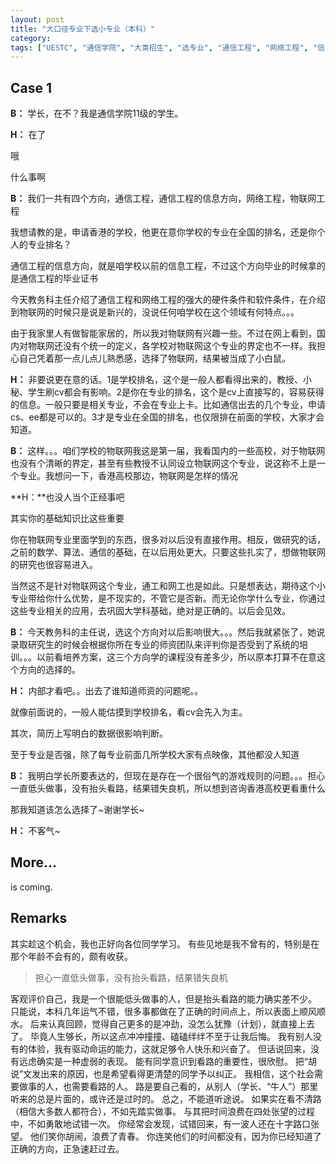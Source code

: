 ```yaml
---
layout: post
title: "大口径专业下选小专业（本科）"
category: 
tags: ["UESTC", "通信学院", "大类招生", "选专业", "通信工程", "网络工程", "信息工程", "物联网"]
---
```


## Case 1

**B：**
学长，在不？我是通信学院11级的学生。

**H：**
在了

哦

什么事啊

**B：**
我们一共有四个方向，通信工程，通信工程的信息方向，网络工程，物联网工程

我想请教的是，申请香港的学校，他更在意你学校的专业在全国的排名，还是你个人的专业排名？

通信工程的信息方向，就是咱学校以前的信息工程，不过这个方向毕业的时候拿的是通信工程的毕业证书 

今天教务科主任介绍了通信工程和网络工程的强大的硬件条件和软件条件，在介绍到物联网的时候只是说是新兴的，没说任何咱学校在这个领域有何特点。。。

由于我家里人有做智能家居的，所以我对物联网有兴趣一些。不过在网上看到，国内对物联网还没有个统一的定义，各学校对物联网这个专业的界定也不一样。我担心自己凭着那一点儿点儿熟悉感，选择了物联网，结果被当成了小白鼠。

**H：**
非要说更在意的话。1是学校排名，这个是一般人都看得出来的，教授、小秘、学生刷cv都会有影响。2是你在专业的排名，这个是cv上直接写的，容易获得的信息。一般只要是相关专业，不会在专业上卡。比如通信出去的几个专业，申请cs、ee都是可以的。3才是专业在全国的排名，也仅限排在前面的学校，大家才会知道。

**B：**
这样。。。咱们学校的物联网我这是第一届，我看国内的一些高校，对于物联网也没有个清晰的界定，甚至有些教授不认同设立物联网这个专业，说这称不上是一个专业。我想问一下，香港高校那边，物联网是怎样的情况

**H：**也没人当个正经事吧 

其实你的基础知识比这些重要

你在物联网专业里面学到的东西，很多对以后没有直接作用。相反，做研究的话，之前的数学、算法、通信的基础，在以后用处更大。只要这些扎实了，想做物联网的研究也很容易进入。

当然这不是针对物联网这个专业，通工和网工也是如此。只是想表达，期待这个小专业带给你什么优势，是不现实的，不管它是否新。而无论你学什么专业，你通过这些专业相关的应用，去巩固大学科基础，绝对是正确的。以后会见效。

**B：**
今天教务科的主任说，选这个方向对以后影响很大。。。然后我就紧张了，她说录取研究生的时候会根据你所在专业的师资团队来评判你是否受到了系统的培训。。。以前看培养方案，这三个方向学的课程没有差多少，所以原本打算不在意这个方向的选择的。
 
**H：**
内部才看吧。。出去了谁知道师资的问题呢。。

就像前面说的，一般人能估摸到学校排名，看cv会先入为主。 

其次，简历上写明白的数据很影响判断。 

至于专业是否强，除了每专业前面几所学校大家有点映像，其他都没人知道 
 
**B：**
我明白学长所要表达的，但现在是存在一个很俗气的游戏规则的问题。。。担心一直低头做事，没有抬头看路，结果错失良机，所以想到咨询香港高校更看重什么

那我知道该怎么选择了~谢谢学长~

**H：**
不客气~

## More...

is coming.

## Remarks

其实趁这个机会，我也正好向各位同学学习。
有些见地是我不曾有的，特别是在那个年龄不会有的，颇有收获。

> 担心一直低头做事，没有抬头看路，结果错失良机

客观评价自己，我是一个很能低头做事的人，但是抬头看路的能力确实差不少。
只能说，本科几年运气不错，很多事都做在了正确的时间点上，所以表面上顺风顺水。
后来认真回顾，觉得自己更多的是冲劲，没怎么犹豫（计划），就直接上去了。
毕竟人生够长，所以这点冲冲撞撞、磕磕绊绊不至于让我后悔。
我有别人没有的体验，我有驱动命运的能力，这就足够令人快乐和兴奋了。
但话说回来，没有远虑确实是一种虚弱的表现。
能有同学意识到看路的重要性，很欣慰。
把“胡说”文发出来的原因，也是希望看得更清楚的同学予以纠正。
我相信，这个社会需要做事的人，也需要看路的人。
路是要自己看的，从别人（学长、“牛人”）那里听来的总是片面的，或许还是过时的。
总之，不能道听途说。
如果实在看不清路（相信大多数人都符合），不如先踏实做事。
与其把时间浪费在四处张望的过程中，不如勇敢地试错一次。
你经常会发现，试错回来，有一波人还在十字路口张望。
他们笑你胡闹，浪费了青春。
你连笑他们的时间都没有，因为你已经知道了正确的方向，正急速赶过去。
